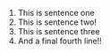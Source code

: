 1. This is sentence one
2. This is sentence two!
3. This is sentence three
4. And a final fourth line!!
